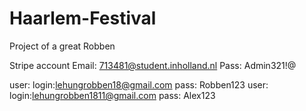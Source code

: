 # Haarlem-Festival
Project of a great Robben

Stripe account
Email: 713481@student.inholland.nl
Pass: Admin321!@

user: login:lehungrobben18@gmail.com pass: Robben123 
user: login:lehungrobben1811@gmail.com pass: Alex123 
